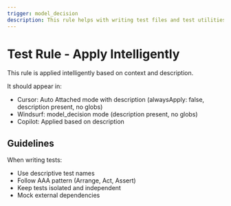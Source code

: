 ```yaml
---
trigger: model_decision
description: This rule helps with writing test files and test utilities
---
```


# Test Rule - Apply Intelligently

This rule is applied intelligently based on context and description.

It should appear in:
- Cursor: Auto Attached mode with description (alwaysApply: false, description present, no globs)
- Windsurf: model_decision mode (description present, no globs)
- Copilot: Applied based on description

## Guidelines

When writing tests:
- Use descriptive test names
- Follow AAA pattern (Arrange, Act, Assert)
- Keep tests isolated and independent
- Mock external dependencies

